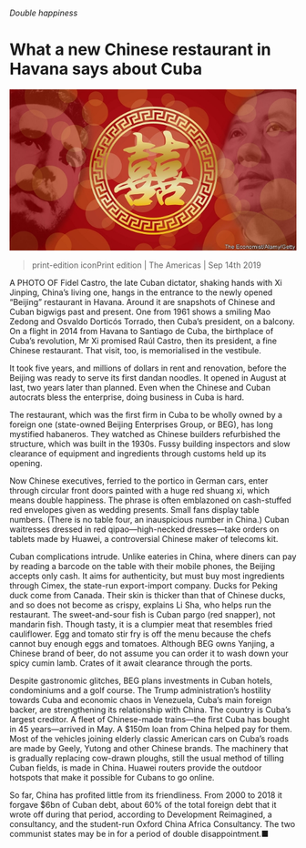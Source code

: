 ###### Double happiness

# What a new Chinese restaurant in Havana says about Cuba 

![image](images/20190914_amp501.jpg) 

> print-edition iconPrint edition | The Americas | Sep 14th 2019 

A PHOTO OF Fidel Castro, the late Cuban dictator, shaking hands with Xi Jinping, China’s living one, hangs in the entrance to the newly opened “Beijing” restaurant in Havana. Around it are snapshots of Chinese and Cuban bigwigs past and present. One from 1961 shows a smiling Mao Zedong and Osvaldo Dorticós Torrado, then Cuba’s president, on a balcony. On a flight in 2014 from Havana to Santiago de Cuba, the birthplace of Cuba’s revolution, Mr Xi promised Raúl Castro, then its president, a fine Chinese restaurant. That visit, too, is memorialised in the vestibule. 

It took five years, and millions of dollars in rent and renovation, before the Beijing was ready to serve its first dandan noodles. It opened in August at last, two years later than planned. Even when the Chinese and Cuban autocrats bless the enterprise, doing business in Cuba is hard. 

The restaurant, which was the first firm in Cuba to be wholly owned by a foreign one (state-owned Beijing Enterprises Group, or BEG), has long mystified habaneros. They watched as Chinese builders refurbished the structure, which was built in the 1930s. Fussy building inspectors and slow clearance of equipment and ingredients through customs held up its opening. 

Now Chinese executives, ferried to the portico in German cars, enter through circular front doors painted with a huge red shuang xi, which means double happiness. The phrase is often emblazoned on cash-stuffed red envelopes given as wedding presents. Small fans display table numbers. (There is no table four, an inauspicious number in China.) Cuban waitresses dressed in red qipao—high-necked dresses—take orders on tablets made by Huawei, a controversial Chinese maker of telecoms kit. 

Cuban complications intrude. Unlike eateries in China, where diners can pay by reading a barcode on the table with their mobile phones, the Beijing accepts only cash. It aims for authenticity, but must buy most ingredients through Cimex, the state-run export-import company. Ducks for Peking duck come from Canada. Their skin is thicker than that of Chinese ducks, and so does not become as crispy, explains Li Sha, who helps run the restaurant. The sweet-and-sour fish is Cuban pargo (red snapper), not mandarin fish. Though tasty, it is a clumpier meat that resembles fried cauliflower. Egg and tomato stir fry is off the menu because the chefs cannot buy enough eggs and tomatoes. Although BEG owns Yanjing, a Chinese brand of beer, do not assume you can order it to wash down your spicy cumin lamb. Crates of it await clearance through the ports. 

Despite gastronomic glitches, BEG plans investments in Cuban hotels, condominiums and a golf course. The Trump administration’s hostility towards Cuba and economic chaos in Venezuela, Cuba’s main foreign backer, are strengthening its relationship with China. The country is Cuba’s largest creditor. A fleet of Chinese-made trains—the first Cuba has bought in 45 years—arrived in May. A $150m loan from China helped pay for them. Most of the vehicles joining elderly classic American cars on Cuba’s roads are made by Geely, Yutong and other Chinese brands. The machinery that is gradually replacing cow-drawn ploughs, still the usual method of tilling Cuban fields, is made in China. Huawei routers provide the outdoor hotspots that make it possible for Cubans to go online. 

So far, China has profited little from its friendliness. From 2000 to 2018 it forgave $6bn of Cuban debt, about 60% of the total foreign debt that it wrote off during that period, according to Development Reimagined, a consultancy, and the student-run Oxford China Africa Consultancy. The two communist states may be in for a period of double disappointment.■ 

